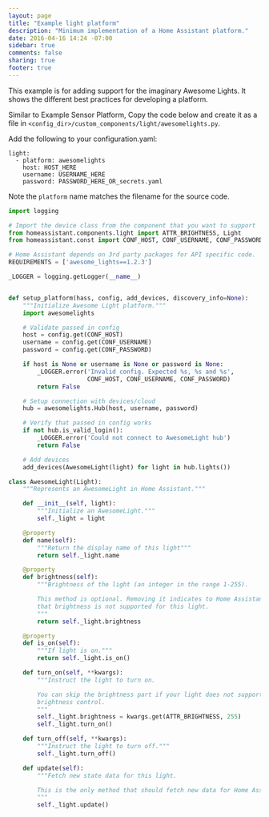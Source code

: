 ```yaml
---
layout: page
title: "Example light platform"
description: "Minimum implementation of a Home Assistant platform."
date: 2016-04-16 14:24 -07:00
sidebar: true
comments: false
sharing: true
footer: true
---
```


This example is for adding support for the imaginary Awesome Lights. It shows the different best practices for developing a platform.

Similar to Example Sensor Platform, Copy the code below and create it as a file in `<config_dir>/custom_components/light/awesomelights.py`.

Add the following to your configuration.yaml:

    light:
      - platform: awesomelights
        host: HOST_HERE
        username: USERNAME_HERE
        password: PASSWORD_HERE_OR_secrets.yaml

Note the `platform` name matches the filename for the source code.

```python
import logging

# Import the device class from the component that you want to support
from homeassistant.components.light import ATTR_BRIGHTNESS, Light
from homeassistant.const import CONF_HOST, CONF_USERNAME, CONF_PASSWORD

# Home Assistant depends on 3rd party packages for API specific code.
REQUIREMENTS = ['awesome_lights==1.2.3']

_LOGGER = logging.getLogger(__name__)


def setup_platform(hass, config, add_devices, discovery_info=None):
    """Initialize Awesome Light platform."""
    import awesomelights

    # Validate passed in config
    host = config.get(CONF_HOST)
    username = config.get(CONF_USERNAME)
    password = config.get(CONF_PASSWORD)

    if host is None or username is None or password is None:
        _LOGGER.error('Invalid config. Expected %s, %s and %s',
                      CONF_HOST, CONF_USERNAME, CONF_PASSWORD)
        return False

    # Setup connection with devices/cloud
    hub = awesomelights.Hub(host, username, password)

    # Verify that passed in config works
    if not hub.is_valid_login():
        _LOGGER.error('Could not connect to AwesomeLight hub')
        return False

    # Add devices
    add_devices(AwesomeLight(light) for light in hub.lights())

class AwesomeLight(Light):
    """Represents an AwesomeLight in Home Assistant."""

    def __init__(self, light):
        """Initialize an AwesomeLight."""
        self._light = light

    @property
    def name(self):
        """Return the display name of this light"""
        return self._light.name

    @property
    def brightness(self):
        """Brightness of the light (an integer in the range 1-255).

        This method is optional. Removing it indicates to Home Assistant
        that brightness is not supported for this light.
        """
        return self._light.brightness

    @property
    def is_on(self):
        """If light is on."""
        return self._light.is_on()

    def turn_on(self, **kwargs):
        """Instruct the light to turn on.

        You can skip the brightness part if your light does not support
        brightness control.
        """
        self._light.brightness = kwargs.get(ATTR_BRIGHTNESS, 255)
        self._light.turn_on()

    def turn_off(self, **kwargs):
        """Instruct the light to turn off."""
        self._light.turn_off()

    def update(self):
        """Fetch new state data for this light.

        This is the only method that should fetch new data for Home Assitant.
        """
        self._light.update()
```
